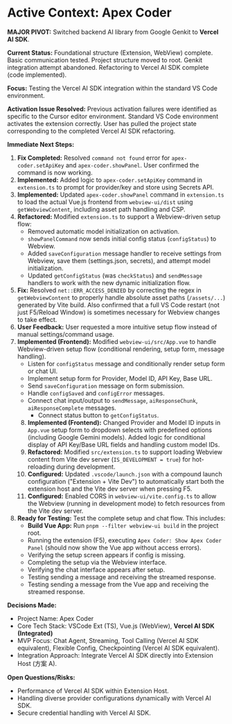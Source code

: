 <!-- Version: 1.16 | Last Updated: 2025-07-04 --> <!-- Updated Version -->

# Active Context: Apex Coder

**MAJOR PIVOT:** Switched backend AI library from Google Genkit to **Vercel AI SDK**.

**Current Status:** Foundational structure (Extension, WebView) complete. Basic communication tested. Project structure moved to root. Genkit integration attempt abandoned. Refactoring to Vercel AI SDK complete (code implemented).

**Focus:** Testing the Vercel AI SDK integration within the standard VS Code environment.

**Activation Issue Resolved:** Previous activation failures were identified as specific to the Cursor editor environment. Standard VS Code environment activates the extension correctly. User has pulled the project state corresponding to the completed Vercel AI SDK refactoring.

**Immediate Next Steps:**
1.  **Fix Completed:** Resolved `command not found` error for `apex-coder.setApiKey` and `apex-coder.showPanel`. User confirmed the command is now working.
2.  **Implemented:** Added logic to `apex-coder.setApiKey` command in `extension.ts` to prompt for provider/key and store using Secrets API.
3.  **Implemented:** Updated `apex-coder.showPanel` command in `extension.ts` to load the actual Vue.js frontend from `webview-ui/dist` using `getWebviewContent`, including asset path handling and CSP.
4.  **Refactored:** Modified `extension.ts` to support a Webview-driven setup flow:
    *   Removed automatic model initialization on activation.
    *   `showPanelCommand` now sends initial config status (`configStatus`) to Webview.
    *   Added `saveConfiguration` message handler to receive settings from Webview, save them (settings.json, secrets), and attempt model initialization.
    *   Updated `getConfigStatus` (was `checkStatus`) and `sendMessage` handlers to work with the new dynamic initialization flow.
5.  **Fix:** Resolved `net::ERR_ACCESS_DENIED` by correcting the regex in `getWebviewContent` to properly handle absolute asset paths (`/assets/...`) generated by Vite build. Also confirmed that a full VS Code restart (not just F5/Reload Window) is sometimes necessary for Webview changes to take effect. <!-- Updated Fix -->
6.  **User Feedback:** User requested a more intuitive setup flow instead of manual settings/command usage.
7.  **Implemented (Frontend):** Modified `webview-ui/src/App.vue` to handle Webview-driven setup flow (conditional rendering, setup form, message handling).
    *   Listen for `configStatus` message and conditionally render setup form or chat UI.
    *   Implement setup form for Provider, Model ID, API Key, Base URL.
    *   Send `saveConfiguration` message on form submission.
    *   Handle `configSaved` and `configError` messages.
    *   Connect chat input/output to `sendMessage`, `aiResponseChunk`, `aiResponseComplete` messages.
        *   Connect status button to `getConfigStatus`.
    8.  **Implemented (Frontend):** Changed Provider and Model ID inputs in `App.vue` setup form to dropdown selects with predefined options (including Google Gemini models). Added logic for conditional display of API Key/Base URL fields and handling custom model IDs.
    9.  **Refactored:** Modified `src/extension.ts` to support loading Webview content from Vite dev server (`IS_DEVELOPMENT = true`) for hot-reloading during development.
    10. **Configured:** Updated `.vscode/launch.json` with a compound launch configuration ("Extension + Vite Dev") to automatically start both the extension host and the Vite dev server when pressing F5.
    11. **Configured:** Enabled CORS in `webview-ui/vite.config.ts` to allow the Webview (running in development mode) to fetch resources from the Vite dev server.
8.  **Ready for Testing:** Test the complete setup and chat flow. This includes: <!-- Updated Status -->
    *   **Build Vue App:** Run `pnpm --filter webview-ui build` in the project root.
    *   Running the extension (F5), executing `Apex Coder: Show Apex Coder Panel` (should now show the Vue app without access errors).
    *   Verifying the setup screen appears if config is missing.
    *   Completing the setup via the Webview interface.
    *   Verifying the chat interface appears after setup.
    *   Testing sending a message and receiving the streamed response.
    *   Testing sending a message from the Vue app and receiving the streamed response.

**Decisions Made:**
- Project Name: Apex Coder
- Core Tech Stack: VSCode Ext (TS), Vue.js (WebView), **Vercel AI SDK (Integrated)**
- MVP Focus: Chat Agent, Streaming, Tool Calling (Vercel AI SDK equivalent), Flexible Config, Checkpointing (Vercel AI SDK equivalent).
- Integration Approach: Integrate Vercel AI SDK directly into Extension Host (方案 A).

**Open Questions/Risks:**
- Performance of Vercel AI SDK within Extension Host.
- Handling diverse provider configurations dynamically with Vercel AI SDK.
- Secure credential handling with Vercel AI SDK.